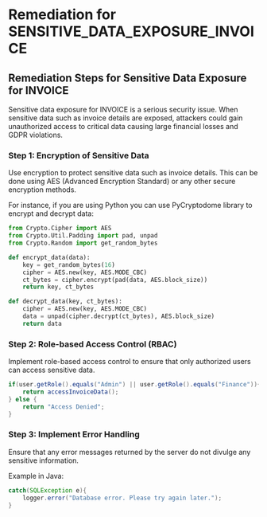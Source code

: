 # Remediation for SENSITIVE_DATA_EXPOSURE_INVOICE

## Remediation Steps for Sensitive Data Exposure for INVOICE
Sensitive data exposure for INVOICE is a serious security issue. When sensitive data such as invoice details are exposed, attackers could gain unauthorized access to critical data causing large financial losses and GDPR violations.

### Step 1: Encryption of Sensitive Data
Use encryption to protect sensitive data such as invoice details. This can be done using AES (Advanced Encryption Standard) or any other secure encryption methods.

For instance, if you are using Python you can use PyCryptodome library to encrypt and decrypt data:

```python
from Crypto.Cipher import AES
from Crypto.Util.Padding import pad, unpad
from Crypto.Random import get_random_bytes

def encrypt_data(data):
    key = get_random_bytes(16)
    cipher = AES.new(key, AES.MODE_CBC)
    ct_bytes = cipher.encrypt(pad(data, AES.block_size))
    return key, ct_bytes

def decrypt_data(key, ct_bytes):
    cipher = AES.new(key, AES.MODE_CBC)
    data = unpad(cipher.decrypt(ct_bytes), AES.block_size)
    return data
```

### Step 2: Role-based Access Control (RBAC)
Implement role-based access control to ensure that only authorized users can access sensitive data.

```java
if(user.getRole().equals("Admin") || user.getRole().equals("Finance")){
    return accessInvoiceData();
} else {
    return "Access Denied";
}
```

### Step 3: Implement Error Handling
Ensure that any error messages returned by the server do not divulge any sensitive information.

Example in Java:
```java
catch(SQLException e){
    logger.error("Database error. Please try again later.");
}
```